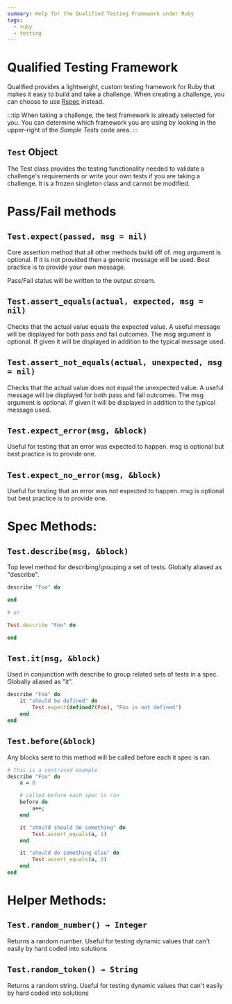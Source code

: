 ```yaml
---
summary: Help for the Qualified Testing Framework under Ruby
tags:
  - ruby
  - testing
---
```


# Qualified Testing Framework

Qualified provides a lightweight, custom testing framework for Ruby that makes it easy to build and take a challenge.  When creating a challenge, you can choose to use [Rspec](/reference/languages/ruby/rspec) instead.

:::tip
When taking a challenge, the test framework is already selected for you.  You can determine which framework you are using by looking in the upper-right of the _Sample Tests_ code area.
:::

## `Test` Object

The Test class provides the testing functionality needed to validate a challenge's requirements or write your own tests if you are taking a challenge. It is a frozen singleton class and cannot be modified.

# Pass/Fail methods

## `Test.expect(passed, msg = nil)`

Core assertion method that all other methods build off of. msg argument is optional. If it is not provided then a generic message will be used. Best practice is to provide your own message.

Pass/Fail status will be written to the output stream.

## `Test.assert_equals(actual, expected, msg = nil)`

Checks that the actual value equals the expected value. A useful message will be displayed
for both pass and fail outcomes. The msg argument is optional. If given it will be displayed in addition to the typical message used.

## `Test.assert_not_equals(actual, unexpected, msg = nil)`

Checks that the actual value does not equal the unexpected value. A useful message will be displayed for both pass and fail outcomes. The msg argument is optional. If given it will be displayed in addition to the typical message used.

## `Test.expect_error(msg, &block)`

Useful for testing that an error was expected to happen. msg is optional but best practice is to provide one.

## `Test.expect_no_error(msg, &block)`

Useful for testing that an error was not expected to happen. msg is optional but best practice is to provide one.

# Spec Methods:

## `Test.describe(msg, &block)`

Top level method for describing/grouping a set of tests. Globally aliased as "describe".

```ruby
describe "Foo" do

end

# or

Test.describe "Foo" do

end
```

## `Test.it(msg, &block)`

Used in conjunction with describe to group related sets of tests in a spec. Globally aliased as "it".

```ruby
describe "Foo" do
    it "should be defined" do
        Test.expect(defined?(Foo), "Foo is not defined")
    end
end
```

## `Test.before(&block)`

Any blocks sent to this method will be called before each it spec is ran.

```ruby
# this is a contrived example
describe "Foo" do
    a = 0

    # called before each spec is ran
    before do
        a++;
    end

    it "should should do something" do
        Test.assert_equals(a, 1)
    end

    it "should do something else" do
        Test.assert_equals(a, 2)
    end
end
```


# Helper Methods:

## `Test.random_number() → Integer`

Returns a random number. Useful for testing dynamic values that can't easily by hard coded into solutions

## `Test.random_token() → String`

Returns a random string. Useful for testing dynamic values that can't easily by hard coded into solutions
